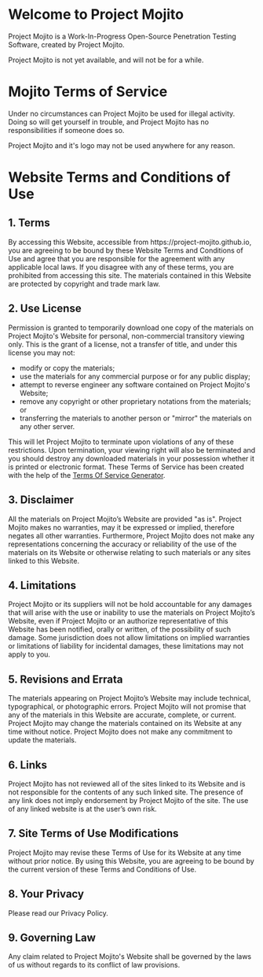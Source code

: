 # Welcome to Project Mojito

Project Mojito is a Work-In-Progress Open-Source Penetration Testing Software, created by Project Mojito.

Project Mojito is not yet available, and will not be for a while.



# Mojito Terms of Service

Under no circumstances can Project Mojito be used for illegal activity. Doing so will get yourself in trouble, and Project Mojito has no responsibilities if someone does so.

Project Mojito and it's logo may not be used anywhere for any reason.

<h1>Website Terms and Conditions of Use</h1>

<h2>1. Terms</h2>

<p>By accessing this Website, accessible from https://project-mojito.github.io, you are agreeing to be bound by these Website Terms and Conditions of Use and agree that you are responsible for the agreement with any applicable local laws. If you disagree with any of these terms, you are prohibited from accessing this site. The materials contained in this Website are protected by copyright and trade mark law.</p>

<h2>2. Use License</h2>

<p>Permission is granted to temporarily download one copy of the materials on Project Mojito's Website for personal, non-commercial transitory viewing only. This is the grant of a license, not a transfer of title, and under this license you may not:</p>

<ul>
    <li>modify or copy the materials;</li>
    <li>use the materials for any commercial purpose or for any public display;</li>
    <li>attempt to reverse engineer any software contained on Project Mojito's Website;</li>
    <li>remove any copyright or other proprietary notations from the materials; or</li>
    <li>transferring the materials to another person or "mirror" the materials on any other server.</li>
</ul>

<p>This will let Project Mojito to terminate upon violations of any of these restrictions. Upon termination, your viewing right will also be terminated and you should destroy any downloaded materials in your possession whether it is printed or electronic format. These Terms of Service has been created with the help of the <a href="https://www.termsofservicegenerator.net">Terms Of Service Generator</a>.</p>

<h2>3. Disclaimer</h2>

<p>All the materials on Project Mojito’s Website are provided "as is". Project Mojito makes no warranties, may it be expressed or implied, therefore negates all other warranties. Furthermore, Project Mojito does not make any representations concerning the accuracy or reliability of the use of the materials on its Website or otherwise relating to such materials or any sites linked to this Website.</p>

<h2>4. Limitations</h2>

<p>Project Mojito or its suppliers will not be hold accountable for any damages that will arise with the use or inability to use the materials on Project Mojito’s Website, even if Project Mojito or an authorize representative of this Website has been notified, orally or written, of the possibility of such damage. Some jurisdiction does not allow limitations on implied warranties or limitations of liability for incidental damages, these limitations may not apply to you.</p>

<h2>5. Revisions and Errata</h2>

<p>The materials appearing on Project Mojito’s Website may include technical, typographical, or photographic errors. Project Mojito will not promise that any of the materials in this Website are accurate, complete, or current. Project Mojito may change the materials contained on its Website at any time without notice. Project Mojito does not make any commitment to update the materials.</p>

<h2>6. Links</h2>

<p>Project Mojito has not reviewed all of the sites linked to its Website and is not responsible for the contents of any such linked site. The presence of any link does not imply endorsement by Project Mojito of the site. The use of any linked website is at the user’s own risk.</p>

<h2>7. Site Terms of Use Modifications</h2>

<p>Project Mojito may revise these Terms of Use for its Website at any time without prior notice. By using this Website, you are agreeing to be bound by the current version of these Terms and Conditions of Use.</p>

<h2>8. Your Privacy</h2>

<p>Please read our Privacy Policy.</p>

<h2>9. Governing Law</h2>

<p>Any claim related to Project Mojito's Website shall be governed by the laws of us without regards to its conflict of law provisions.</p>
